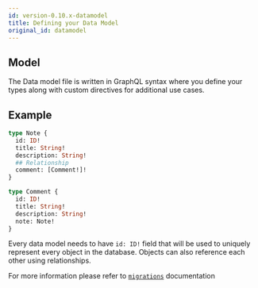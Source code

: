 ```yaml
---
id: version-0.10.x-datamodel
title: Defining your Data Model
original_id: datamodel
---
```


## Model
The Data model file is written in GraphQL syntax where you define your types along with custom directives for additional use cases.

## Example

```graphql
type Note {
  id: ID!
  title: String!
  description: String!
  ## Relationship
  comment: [Comment!]!
}

type Comment {
  id: ID!
  title: String!
  description: String!
  note: Note!
}
```

Every data model needs to have `id: ID!` field that will be used to uniquely represent every object in the database. Objects can also reference each other using relationships.

For more information please refer to [`migrations`](/docs/database-schema-migrations) documentation 
